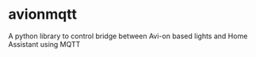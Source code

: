 # avionmqtt

A python library to control bridge between Avi-on based lights and Home Assistant using MQTT
